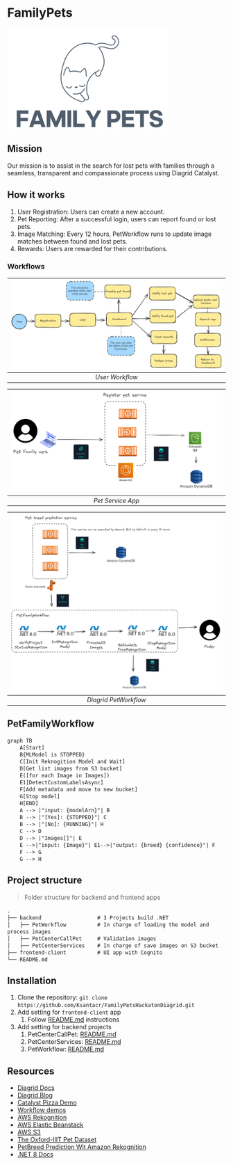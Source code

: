 # FamilyPets

![alt text](./images/familypet.png)

## Mission

Our mission is to assist in the search for lost pets with families
through a seamless, transparent and compassionate process using Diagrid Catalyst.

## How it works

1. User Registration: Users can create a new account. 
2. Pet Reporting: After a successful login, users can report found or lost pets. 
3. Image Matching: Every 12 hours, PetWorkflow runs to update image matches between found and lost pets. 
4. Rewards: Users are rewarded for their contributions.


### Workflows

| ![User Workflow](./images/image.png) | 
|:------------------------------------:| 
|           *User Workflow*            |



| ![App Workflow](./images/workflowimgvalidation.png) | 
|:----------------------------------------------:| 
|               *Pet Service App*                |



| ![App Workflow](./images/familypetsworkflow.png) | 
|:------------------------------------------------:| 
|              *Diagrid PetWorkflow*               |


## PetFamilyWorkflow

```mermaid
graph TB
    A[Start]
    B{MLModel is STOPPED}
    C[Init Reknogition Model and Wait]
    D[Get list images from S3 bucket]
    E([for each Image in Images])
    E1[DetectCustomLabelsAsync]
    F[Add metadata and move to new bucket]
    G[Stop model]
    H[END]
    A --> |"input: {modelArn}"| B
    B --> |"[Yes]: {STOPPED}"| C
    B --> |"[No]: {RUNNING}"| H
    C --> D
    D --> |"Images[]"| E
    E -->|"input: {Image}"| E1-->|"output: {breed} {confidence}"| F
    F --> G
    G --> H
```

## Project structure

> Folder structure for backend and frontend apps

    .
    ├── backend                  # 3 Projects build .NET
    │   ├── PetWorkflow          # In charge of loading the model and process images
    │   ├── PetCenterCallPet     # Validation images
    │   ├── PetCenterServices    # In charge of save images on S3 bucket
    ├── frontend-client          # UI app with Cognito
    └── README.md

## Installation

1. Clone the repository: `git clone https://github.com/Ksantacr/FamilyPetsHackatonDiagrid.git`
1. Add setting for `frontend-client` app
   1. Follow [README.md](https://github.com/Ksantacr/FamilyPetsHackatonDiagrid/tree/main/frontend-client) instructions
1. Add setting for backend projects
   1. PetCenterCallPet: [README.md](https://github.com/Ksantacr/FamilyPetsHackatonDiagrid/tree/main/backend/PetCenterServices)
   1. PetCenterServices: [README.md](https://github.com/Ksantacr/FamilyPetsHackatonDiagrid/tree/main/backend/PetCenterServices)
   1. PetWorkflow: [README.md](https://github.com/Ksantacr/FamilyPetsHackatonDiagrid/tree/main/backend/PetWorkflow)

## Resources

- [Diagrid Docs](https://docs.diagrid.io/)
- [Diagrid Blog](https://www.diagrid.io/blog)
- [Catalyst Pizza Demo](https://github.com/diagrid-labs/catalyst-pizza-demo/)
- [Workflow demos](https://github.com/diagrid-labs/dapr-workflow-demos)
- [AWS Rekognition](https://aws.amazon.com/es/rekognition/)
- [AWS Elastic Beanstack](https://aws.amazon.com/es/elasticbeanstalk/)
- [AWS S3](https://aws.amazon.com/es/s3/)
- [The Oxford-IIIT Pet Dataset](https://www.kaggle.com/datasets/tanlikesmath/the-oxfordiiit-pet-dataset/data)
- [PetBreed Prediction Wit Amazon Rekognition](https://github.com/aws-samples/pet-breed-prediction-with-amazon-rekognition/)
- [.NET 8 Docs](https://dotnet.microsoft.com/en-us/learntocode)
